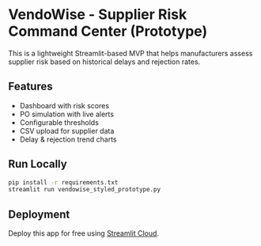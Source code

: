 
# VendoWise - Supplier Risk Command Center (Prototype)

This is a lightweight Streamlit-based MVP that helps manufacturers assess supplier risk based on historical delays and rejection rates.

## Features

- Dashboard with risk scores
- PO simulation with live alerts
- Configurable thresholds
- CSV upload for supplier data
- Delay & rejection trend charts

## Run Locally

```bash
pip install -r requirements.txt
streamlit run vendowise_styled_prototype.py
```

## Deployment

Deploy this app for free using [Streamlit Cloud](https://streamlit.io/cloud).
